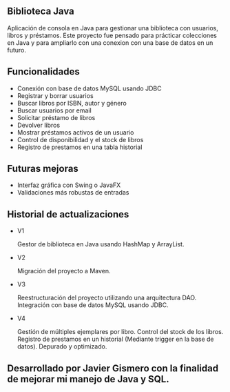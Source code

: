 ## Biblioteca Java

Aplicación de consola en Java para gestionar una biblioteca con usuarios, libros y préstamos. 
Este proyecto fue pensado para prácticar colecciones en Java y para ampliarlo con una conexion con una base de datos en un futuro.

## Funcionalidades

- Conexión con base de datos MySQL usando JDBC
- Registrar y borrar usuarios
- Buscar libros por ISBN, autor y género
- Buscar usuarios por email
- Solicitar préstamo de libros
- Devolver libros
- Mostrar préstamos activos de un usuario
- Control de disponibilidad y el stock de libros
- Registro de prestamos en una tabla historial

## Futuras mejoras

- Interfaz gráfica con Swing o JavaFX
- Validaciones más robustas de entradas

## Historial de actualizaciones

- V1

    Gestor de biblioteca en Java usando HashMap y ArrayList.

- V2

    Migración del proyecto a Maven.

- V3

    Reestructuración del proyecto utilizando una arquitectura DAO.
    Integración con base de datos MySQL usando JDBC.

- V4

    Gestión de múltiples ejemplares por libro.
    Control del stock de los libros.
    Registro de prestamos en un historial (Mediante trigger en la base de datos).
    Depurado y optimizado.

## Desarrollado por Javier Gismero con la finalidad de mejorar mi manejo de Java y SQL.
